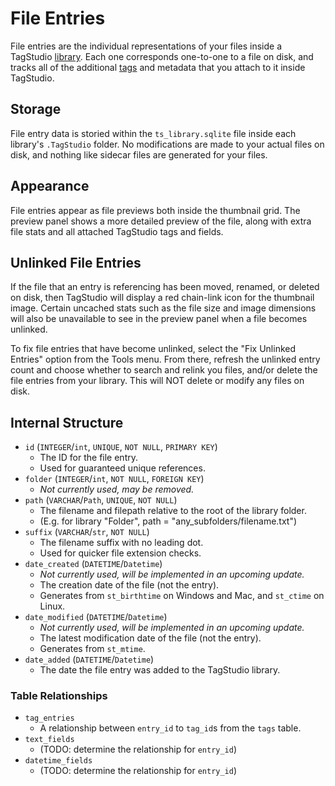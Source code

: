 # File Entries

File entries are the individual representations of your files inside a TagStudio [library](./index.md). Each one corresponds one-to-one to a file on disk, and tracks all of the additional [tags](tag.md) and metadata that you attach to it inside TagStudio.

## Storage

File entry data is storied within the `ts_library.sqlite` file inside each library's `.TagStudio` folder. No modifications are made to your actual files on disk, and nothing like sidecar files are generated for your files.

## Appearance

File entries appear as file previews both inside the thumbnail grid. The preview panel shows a more detailed preview of the file, along with extra file stats and all attached TagStudio tags and fields.

## Unlinked File Entries

If the file that an entry is referencing has been moved, renamed, or deleted on disk, then TagStudio will display a red chain-link icon for the thumbnail image. Certain uncached stats such as the file size and image dimensions will also be unavailable to see in the preview panel when a file becomes unlinked.

To fix file entries that have become unlinked, select the "Fix Unlinked Entries" option from the Tools menu. From there, refresh the unlinked entry count and choose whether to search and relink you files, and/or delete the file entries from your library. This will NOT delete or modify any files on disk.

## Internal Structure

-   `id` (`INTEGER`/`int`, `UNIQUE`, `NOT NULL`, `PRIMARY KEY`)
    -   The ID for the file entry.
    -   Used for guaranteed unique references.
-   `folder` (`INTEGER`/`int`, `NOT NULL`, `FOREIGN KEY`)
    -   _Not currently used, may be removed._
-   `path` (`VARCHAR`/`Path`, `UNIQUE`, `NOT NULL`)
    -   The filename and filepath relative to the root of the library folder.
    -   (E.g. for library "Folder", path = "any_subfolders/filename.txt")
-   `suffix` (`VARCHAR`/`str`, `NOT NULL`)
    -   The filename suffix with no leading dot.
    -   Used for quicker file extension checks.
-   `date_created` (`DATETIME`/`Datetime`)
    -   _Not currently used, will be implemented in an upcoming update._
    -   The creation date of the file (not the entry).
    -   Generates from `st_birthtime` on Windows and Mac, and `st_ctime` on Linux.
-   `date_modified` (`DATETIME`/`Datetime`)
    -   _Not currently used, will be implemented in an upcoming update._
    -   The latest modification date of the file (not the entry).
    -   Generates from `st_mtime`.
-   `date_added` (`DATETIME`/`Datetime`)
    -   The date the file entry was added to the TagStudio library.

### Table Relationships

-   `tag_entries`
    -   A relationship between `entry_id` to `tag_id`s from the `tags` table.
-   `text_fields`
    -   (TODO: determine the relationship for `entry_id`)
-   `datetime_fields`
    -   (TODO: determine the relationship for `entry_id`)

